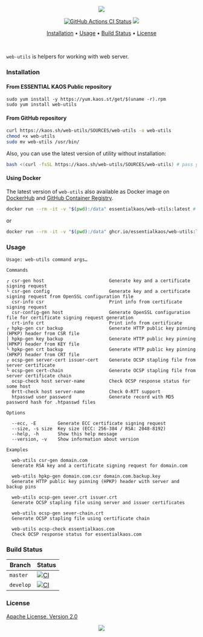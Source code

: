 <p align="center"><a href="#readme"><img src="https://gh.kaos.st/web-utils.svg"/></a></p>

<p align="center">
  <a href="https://kaos.sh/w/web-utils/ci"><img src="https://kaos.sh/w/web-utils/ci.svg" alt="GitHub Actions CI Status" /></a>
  <a href="#license"><img src="https://gh.kaos.st/apache2.svg"></a>
</p>

<p align="center"><a href="#installation">Installation</a> • <a href="#usage">Usage</a> • <a href="#build-status">Build Status</a> • <a href="#license">License</a></p>

<br/>

`web-utils` is helpers for working with web server.

### Installation

#### From ESSENTIAL KAOS Public repository

```
sudo yum install -y https://yum.kaos.st/get/$(uname -r).rpm
sudo yum install web-utils
```

#### From GitHub repository

```bash
curl https://kaos.sh/web-utils/SOURCES/web-utils -o web-utils
chmod +x web-utils
sudo mv web-utils /usr/bin/
```

Also, you can use the latest version of utility without installation:

```bash
bash <(curl -fsSL https://kaos.sh/web-utils/SOURCES/web-utils) # pass your options here
```

#### Using Docker

The latest version of `web-utils` also available as Docker image on [DockerHub](https://kaos.sh/d/web-utils) and [GitHub Container Registry](https://kaos.sh/p/web-utils).

```bash
docker run --rm -it -v "$(pwd):/data" essentialkaos/web-utils:latest # pass your options here
```

or

```bash
docker run --rm -it -v "$(pwd):/data" ghcr.io/essentialkaos/web-utils:latest # pass your options here
```

### Usage

```
Usage: web-utils command args…

Commands

┌ csr-gen host                        Generate key and a certificate signing request
└ csr-gen config                      Generate key and a certificate signing request from OpenSSL configuration file
  csr-info csr                        Print info from certificate signing request
  csr-config-gen host                 Generate OpenSSL configuration file for certificate signing request generation
  crt-info crt                        Print info from certificate
┌ hpkp-gen csr backup                 Generate HTTP public key pinning (HPKP) header from CSR file
│ hpkp-gen key backup                 Generate HTTP public key pinning (HPKP) header from KEY file
└ hpkp-gen crt backup                 Generate HTTP public key pinning (HPKP) header from CRT file
┌ ocsp-gen server-cert issuer-cert    Generate OCSP stapling file from server certificate
└ ocsp-gen cert-chain                 Generate OCSP stapling file from server certificate chain
  ocsp-check host server-name         Check OCSP response status for some host
  0rtt-check host server-name         Check 0-RTT support
  htpasswd user password              Generate record with MD5 password hash for .htpasswd files

Options

  --ecc, -E        Generate ECC certificate signing request
  --size, -s size  Key size (ECC: 256-384 / RSA: 2048-8192)
  --help, -h       Show this help message
  --version, -v    Show information about version

Examples

  web-utils csr-gen domain.com
  Generate RSA key and a certificate signing request for domain.com

  web-utils hpkp-gen domain.com.csr domain.com.backup.key
  Generate HTTP public key pinning (HPKP) header with server and backup pins

  web-utils ocsp-gen sever.crt issuer.crt
  Generate OCSP stapling file using server and issuer certificates

  web-utils ocsp-gen sever-chain.crt
  Generate OCSP stapling file using certificate chain

  web-utils ocsp-check essentialkaos.com
  Check OCSP response status for essentialkaos.com
```

### Build Status

| Branch | Status |
|--------|--------|
| `master` | [![CI](https://kaos.sh/w/web-utils/ci.svg?branch=master)](https://kaos.sh/w/web-utils/ci?query=branch:master) |
| `develop` | [![CI](https://kaos.sh/w/web-utils/ci.svg?branch=master)](https://kaos.sh/w/web-utils/ci?query=branch:develop) |

### License

[Apache License, Version 2.0](https://www.apache.org/licenses/LICENSE-2.0)

<p align="center"><a href="https://essentialkaos.com"><img src="https://gh.kaos.st/ekgh.svg"/></a></p>
